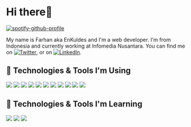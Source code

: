 # Hi there👋

[![spotify-github-profile](https://spotify-github-profile.vercel.app/api/view?uid=21ktcmnxm5gb6uxra73llzcua&cover_image=true&theme=default&bar_color=258122&bar_color_cover=true)](https://github.com/kittinan/spotify-github-profile)

My name is Farhan aka EnKuldes and I'm a web developer. I'm from Indonesia and currently working at Infomedia Nusantara. You can find me on [![Twitter][1.2]][1],  or on [![LinkedIn][3.2]][3].

## 🔧 Technologies & Tools I'm Using
![](https://img.shields.io/badge/OS-Centos-informational?style=flat&logo=centos&logoColor=white&color=2bbc8a)
![](https://img.shields.io/badge/Code-PHP-informational?style=flat&logo=php&logoColor=white&color=2bbc8a)
![](https://img.shields.io/badge/Code-Jquery-informational?style=flat&logo=jquery&logoColor=white&color=2bbc8a)
![](https://img.shields.io/badge/Code-Laravel-informational?style=flat&logo=laravel&logoColor=white&color=2bbc8a)
![](https://img.shields.io/badge/Code-CodeIgniter-informational?style=flat&logo=codeigniter&logoColor=white&color=2bbc8a)
![](https://img.shields.io/badge/Code-JavaScript-informational?style=flat&logo=javascript&logoColor=white&color=2bbc8a)
![](https://img.shields.io/badge/Tools-MySql-informational?style=flat&logo=mysql&logoColor=white&color=2bbc8a)
![](https://img.shields.io/badge/Tools-MariaDB-informational?style=flat&logo=mariadb&logoColor=white&color=2bbc8a)
![](https://img.shields.io/badge/Tools-GitHub-informational?style=flat&logo=github&logoColor=white&color=2bbc8a)
![](https://img.shields.io/badge/Editor-Sublime_Text-informational?style=flat&logo=sublime-text&logoColor=white&color=2bbc8a)
![](https://img.shields.io/badge/Editor-Sublime_Merge-informational?style=flat&logo=sublime-text&logoColor=white&color=2bbc8a)

## 🔧 Technologies & Tools I'm Learning
![](https://img.shields.io/badge/Code-React-informational?style=flat&logo=react.js&logoColor=white&color=2bbc8a)
![](https://img.shields.io/badge/Tools-Docker-informational?style=flat&logo=docker&logoColor=white&color=2bbc8a)
![](https://img.shields.io/badge/Tools-GitHub_Actions-informational?style=flat&logo=github-actions&logoColor=white&color=2bbc8a)

<!-- links to social media icons -->

<!-- icons with padding -->

[1.1]: http://i.imgur.com/tXSoThF.png (twitter icon with padding)
[2.1]: http://i.imgur.com/0o48UoR.png (github icon with padding)

<!-- icons without padding -->

[1.2]: http://i.imgur.com/wWzX9uB.png (twitter icon without padding)
[2.2]: http://i.imgur.com/9I6NRUm.png (github icon without padding)
[3.2]: https://raw.githubusercontent.com/MartinHeinz/MartinHeinz/master/linkedin-3-16.png (LinkedIn icon without padding)


<!-- links to your social media accounts -->

[1]: https://twitter.com/FarhanMuzaki13
[2]: https://github.com/EnKuldes
[3]: https://www.linkedin.com/in/fahm13/


<!-- Resources -->
<!-- Icons: https://simpleicons.org/ -->
<!-- GitHub Stats: https://github.com/anuraghazra/github-readme-stats -->
<!-- Emojis: https://emojipedia.org/emoji/ -->
<!-- HTML Emojis: https://www.fileformat.info/index.htm -->
<!-- Shields: https://shields.io/ -->
<!-- Awesome GitHub Profile README: https://github.com/abhisheknaiidu/awesome-github-profile-readme -->